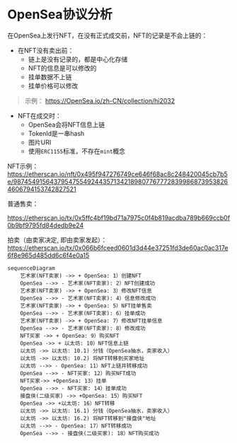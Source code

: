 # OpenSea协议分析

在OpenSea上发行NFT，在没有正式成交前，NFT的记录是不会上链的：

- 在NFT没有卖出前：
  - 链上是没有记录的，都是中心化存储
  - NFT的信息是可以修改的
  - 挂单数据不上链
  - 挂单价格可以修改


> 示例： https://OpenSea.io/zh-CN/collection/hi2032


- NFT在成交时：
  - OpenSea会将NFT信息上链
  - TokenId是一串hash
  - 图片URI 
  - 使用`ERC1155`标准，不存在`mint`概念

NFT示例：https://etherscan.io/nft/0x495f947276749ce646f68ac8c248420045cb7b5e/98745491564379547554924435713421898077677728399868739538264606794153742827521


普通售卖：

https://etherscan.io/tx/0x5ffc4bf19bd71a7975c0f4b819acdba789b669ccb0f0b9bf9795fd84dedb9e24

拍卖（由卖家决定, 即由卖家发起）：
https://etherscan.io/tx/0x066b6fceed0601d3d44e37251fd3de60ac0ac317e6f8e965d485dd6c6f4e0a15





```mermaid
sequenceDiagram 
    艺术家(NFT卖家) ->> + OpenSea: 1）创建NFT
    OpenSea -->> - 艺术家(NFT卖家): 2）NFT创建成功
    艺术家(NFT卖家) ->> + OpenSea: 3）修改NFT信息
    OpenSea -->> - 艺术家(NFT卖家): 4）信息修改成功
    艺术家(NFT卖家) ->> + OpenSea: 5）NFT挂单售卖
    OpenSea -->> - 艺术家(NFT卖家): 6）挂单成功
    艺术家(NFT卖家) ->> + OpenSea: 7）修改NFT挂单信息
    OpenSea -->> - 艺术家(NFT卖家): 8）修改成功
    NFT买家 ->> + OpenSea: 9）购买NFT
    OpenSea ->> + 以太坊: 10）NFT信息上链
    以太坊 ->> 以太坊: 10.1) 分钱（OpenSea抽水，卖家收入）
    以太坊 ->> 以太坊: 10.2) 将NFT转移到买家地址
    以太坊 -->> - OpenSea: 11）NFT上链并转移成功
    OpenSea -->> - NFT买家: 12）购买NFT成功 
    NFT买家->> +OpenSea: 13）挂单
    OpenSea -->> - NFT买家: 14）挂单成功
    接盘侠(二级买家) ->> +OpenSea: 15）购买NFT
    OpenSea ->> +以太坊: 16）NFT转移
    以太坊 ->> 以太坊: 16.1) 分钱（OpenSea抽水，卖家收入）
    以太坊 ->> 以太坊: 16.2) 将NFT转移到"接盘侠"地址
    以太坊 -->> - OpenSea: 17）NFT转移成功
    OpenSea -->> - 接盘侠(二级买家): 18）NFT购买成功



```